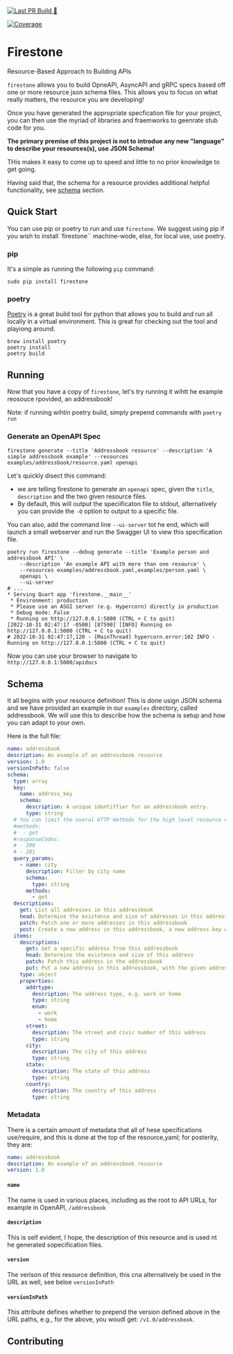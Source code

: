 [![Last PR Build 🐍](https://github.com/firestoned/firestone/actions/workflows/pr.yml/badge.svg)](https://github.com/firestoned/firestone/actions/workflows/pr.yml)
<!-- Pytest Coverage Comment:Begin -->
<a href="https://github.com/firestoned/firestone/blob/main/README.md"><img alt="Coverage" src="https://img.shields.io/badge/Coverage-14%25-red.svg" /></a>
<!-- Pytest Coverage Comment:End -->

# Firestone

Resource-Based Approach to Building APIs

``firestone`` allows you to build OpneAPI, AsyncAPI and gRPC specs based off one or
more resource json schema files. This allows you to focus on what really
matters, the resource you are developing!

Once you have generated the appropriate specfication file for your project, you
can then use the myriad of libraries and fraemworks to geenrate stub code for
you.

**The primary premise of this project is not to introdue any new "language" to describe your
resources(s), use JSON Schema!**

THis makes it easy to come up to speed and little to no prior knowledge to get
going.

Having said that, the schema for a resource provides additional helpful functionality,
see [schema](#schema) section.

## Quick Start

You can use pip or poetry to run and use ``firestone``. We suggest using pip if you wish to install
`firestone`` machine-wode, else, for local use, use poetry.

### pip

It's a simple as running the following ``pip`` command:

```
sudo pip install firestone
```

### poetry

[Poetry](https://python-poetry.org/) is a great build tool for python that
allows you to build and run all locally in a virtual environment. This is great
for checking out the tool and playiong around.

```
brew install poetry
poetry install
poetry build
```

## Running

Now that you have a copy of ``firestone``, let's try running it wihtt he
example reosouce rpovided, an addressbook!

Note: if running wihtin poetry build, simply prepend commands with ``poetry run``

### Generate an OpenAPI Spec

```
firestone generate --title 'Addressbook resource' --description 'A simple addressbook example' --resources examples/addressbook/resource.yaml openapi
```

Let's quickly disect this command:

- we are telling firestone to generate an `openapi` spec, given the ``title``,
  ``description`` and the two given resource files.
- By default, this will output the speciificaton file to stdout, alternatively
  you can provide the `-O` option to output to a specific file.

You can also, add the command line `--ui-server` tot he end, which will launch a
small webserver and run the Swagger UI to view this specification file.

```
poetry run firestone --debug generate --title 'Example person and addressbook API' \
    --description 'An example API with more than one resource' \
    --resources examples/addressbook.yaml,examples/person.yaml \
    openapi \
    --ui-server
# ...
* Serving Quart app 'firestone.__main__'
 * Environment: production
 * Please use an ASGI server (e.g. Hypercorn) directly in production
 * Debug mode: False
 * Running on http://127.0.0.1:5000 (CTRL + C to quit)
[2022-10-31 02:47:17 -0500] [87590] [INFO] Running on http://127.0.0.1:5000 (CTRL + C to quit)
# 2022-10-31 02:47:17,120 - [MainThread] hypercorn.error:102 INFO - Running on http://127.0.0.1:5000 (CTRL + C to quit)
```

Now you can use your browser to navigate to `http://127.0.0.1:5000/apidocs`

## Schema

It all begins with your resource definition! This is done usign JSON schema and
we have provided an example in our `examples` directory, called addressbook. We
will use this to describe how the schema is setup and how you can adapt to your
own.

Here is the full file:

```yaml
name: addressbook
description: An example of an addressbook resource
version: 1.0
versionInPath: false
schema:
  type: array
  key:
    name: address_key
    schema:
      description: A unique identitfier for an addressbook entry.
      type: string
  # You can limit the overal HTTP methods for the high level resource endpoint
  #methods:
  #  - get
  #responseCodes:
  # - 200
  # - 201
  query_params:
    - name: city
      description: Filter by city name
      schema:
        type: string
      methods:
        - get
  descriptions:
    get: List all addresses in this addressbook
    head: Determine the existence and size of addresses in this addressbook
    patch: Patch one or more addresses in this addressbook
    post: Create a new address in this addressbook, a new address key will be created
  items:
    descriptions:
      get: Get a specific address from this addressbook
      head: Determine the existence and size of this address
      patch: Patch this address in the addressbook
      put: Put a new address in this addressbook, with the given address key
    type: object
    properties:
      addrtype:
        description: The address type, e.g. work or home
        type: string
        enum:
          - work
          - home
      street:
        description: The street and civic number of this address
        type: string
      city:
        description: The city of this address
        type: string
      state:
        description: The state of this address
        type: string
      country:
        description: The country of this address
        type: string
```

### Metadata

There is a certain amount of metadata that all of hese specifications
use/require, and this is done at the top of the resource,yaml; for posterity,
they are:

```yaml
name: addressbook
description: An example of an addressbook resource
version: 1.0
```

#### `name`

The name is used in various places, including as the root to API URLs, for
example in OpenAPI, `/addressbook`

#### `description`

This is self evident, I hope, the description of this resource and is used nt he
generated sopecification files.

#### `version`

The verison of this resource definition, this cna alternatively be used in the
URL as well, see beloe `versionInPath`

#### `versionInPath`

This attribute defines whether to prepend the version defined above in the URL paths, e.g., for the
above, you woudl get: `/v1.0/addressbook`.

## Contributing
